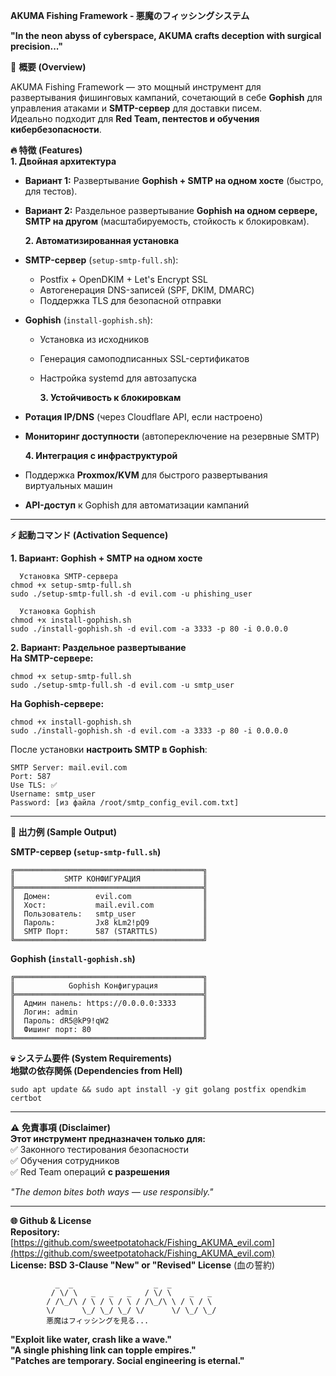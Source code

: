   **AKUMA Fishing Framework - 悪魔のフィッシングシステム**  

**"In the neon abyss of cyberspace, AKUMA crafts deception with surgical precision..."**  

🚀 **概要 (Overview)**  

AKUMA Fishing Framework — это мощный инструмент для развертывания фишинговых кампаний, сочетающий в себе **Gophish** для управления атаками и **SMTP-сервер** для доставки писем.  
Идеально подходит для **Red Team, пентестов и обучения кибербезопасности**.  

   **🔥 特徴 (Features)**  
    **1. Двойная архитектура**  
- **Вариант 1:** Развертывание **Gophish + SMTP на одном хосте** (быстро, для тестов).  
- **Вариант 2:** Раздельное развертывание **Gophish на одном сервере, SMTP на другом** (масштабируемость, стойкость к блокировкам).  

    **2. Автоматизированная установка**  
- **SMTP-сервер** (`setup-smtp-full.sh`):  
  - Postfix + OpenDKIM + Let's Encrypt SSL  
  - Автогенерация DNS-записей (SPF, DKIM, DMARC)  
  - Поддержка TLS для безопасной отправки  
- **Gophish** (`install-gophish.sh`):  
  - Установка из исходников  
  - Генерация самоподписанных SSL-сертификатов  
  - Настройка systemd для автозапуска  

    **3. Устойчивость к блокировкам**  
- **Ротация IP/DNS** (через Cloudflare API, если настроено)  
- **Мониторинг доступности** (автопереключение на резервные SMTP)  

    **4. Интеграция с инфраструктурой**  
- Поддержка **Proxmox/KVM** для быстрого развертывания виртуальных машин  
- **API-доступ** к Gophish для автоматизации кампаний  

---

   **⚡ 起動コマンド (Activation Sequence)**  

   **1. Вариант: Gophish + SMTP на одном хосте**  
``` 
  Установка SMTP-сервера
chmod +x setup-smtp-full.sh
sudo ./setup-smtp-full.sh -d evil.com -u phishing_user

  Установка Gophish
chmod +x install-gophish.sh
sudo ./install-gophish.sh -d evil.com -a 3333 -p 80 -i 0.0.0.0
```

   **2. Вариант: Раздельное развертывание**  
     **На SMTP-сервере:**  
``` 
chmod +x setup-smtp-full.sh
sudo ./setup-smtp-full.sh -d evil.com -u smtp_user
```  
   **На Gophish-сервере:**  
``` 
chmod +x install-gophish.sh
sudo ./install-gophish.sh -d evil.com -a 3333 -p 80 -i 0.0.0.0
```  
После установки **настроить SMTP в Gophish**:  
```
SMTP Server: mail.evil.com  
Port: 587  
Use TLS: ✅  
Username: smtp_user  
Password: [из файла /root/smtp_config_evil.com.txt]  
```

---

   **🌌 出力例 (Sample Output)**  

   **SMTP-сервер (`setup-smtp-full.sh`)**  
```
╔══════════════════════════════════════════╗
║           SMTP КОНФИГУРАЦИЯ              ║
╠══════════════════════════════════════════╣
║  Домен:          evil.com                ║
║  Хост:           mail.evil.com           ║
║  Пользователь:   smtp_user               ║
║  Пароль:         Jx8 kLm2!pQ9            ║
║  SMTP Порт:      587 (STARTTLS)          ║
╚══════════════════════════════════════════╝
```  

   **Gophish (`install-gophish.sh`)**  
```
╔══════════════════════════════════════════╗
║            Gophish Конфигурация          ║
╠══════════════════════════════════════════╣
║  Админ панель: https://0.0.0.0:3333      ║
║  Логин: admin                            ║
║  Пароль: dR5@kP9!qW2                     ║
║  Фишинг порт: 80                         ║
╚══════════════════════════════════════════╝
```  

   **💀 システム要件 (System Requirements)**  
    **地獄の依存関係 (Dependencies from Hell)**  
``` 
sudo apt update && sudo apt install -y git golang postfix opendkim certbot
```  

---

   **⚠️ 免責事項 (Disclaimer)**  
**Этот инструмент предназначен только для:**  
✅ Законного тестирования безопасности  
✅ Обучения сотрудников  
✅ Red Team операций **с разрешения**  

*"The demon bites both ways — use responsibly."*  

---

   **🌐 Github & License**  
**Repository:** [https://github.com/sweetpotatohack/Fishing_AKUMA_evil.com](https://github.com/sweetpotatohack/Fishing_AKUMA_evil.com)  
**License:** **BSD 3-Clause "New" or "Revised" License** (血の誓約)  

```
          _  _                  _  _            
         / \/ \   _   _   _   / \/ \    _   _  
        / /\_/\ / \ / \ / \ / /\_/\ \ / \ / \ 
        \/      \_/ \_/ \_/ \/      \/ \_/ \_/ 
        悪魔はフィッシングを見る...
```  

**"Exploit like water, crash like a wave."**  
**"A single phishing link can topple empires."**  
**"Patches are temporary. Social engineering is eternal."**
